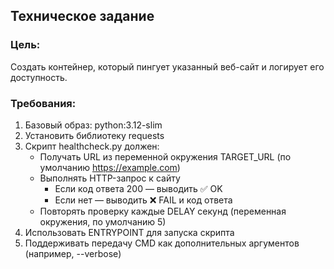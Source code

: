 ## Техническое задание
### Цель:
Создать контейнер, который пингует указанный веб-сайт и логирует его доступность.

### Требования:
1. Базовый образ: python:3.12-slim
2. Установить библиотеку requests
3. Скрипт healthcheck.py должен:
    - Получать URL из переменной окружения TARGET_URL (по умолчанию https://example.com)
    - Выполнять HTTP-запрос к сайту
        - Если код ответа 200 — выводить ✅ OK
        - Если нет — выводить ❌ FAIL и код ответа
    - Повторять проверку каждые DELAY секунд (переменная окружения, по умолчанию 5)
4. Использовать ENTRYPOINT для запуска скрипта
5. Поддерживать передачу CMD как дополнительных аргументов (например, --verbose)